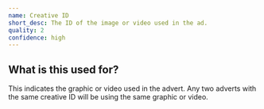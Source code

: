 ```yaml
---
name: Creative ID
short_desc: The ID of the image or video used in the ad.
quality: 2
confidence: high
---
```


## What is this used for?

This indicates the graphic or video used in the advert. Any two adverts with the same
creative ID will be using the same graphic or video.
